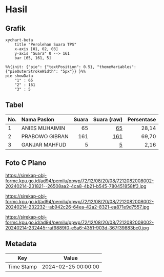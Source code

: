 # Hasil

## Grafik

```mermaid
xychart-beta
    title "Perolehan Suara TPS"
    x-axis [01, 02, 03]
    y-axis "Suara" 0 --> 161
    bar [65, 161, 5]
```

```mermaid
%%{init: {"pie": {"textPosition": 0.5}, "themeVariables": {"pieOuterStrokeWidth": "5px"}} }%%
pie showData
    "1" : 65
    "2" : 161
    "3" : 5
```

## Tabel

| No. | Nama Paslon    | Suara | Suara (raw) | Persentase |
|:--- |:-------------- | -----:| -----------:| ----------:|
| 1   | ANIES MUHAIMIN | 65    | [65][p-1]   | 28,14      |
| 2   | PRABOWO GIBRAN | 161   | [161][p-2]  | 69,70      |
| 3   | GANJAR MAHFUD  | 5     | [5][p-3]    | 2,16       |


[p-1]: https://github.com/gigit-pemilu/pemilu-2024-72-sulawesi-tengah/blob/main/pilpres/hitung-suara/sub/72-sulawesi-tengah/sub/12-morowali-utara/sub/08-bungku-utara/sub/2008-siliti/sub/002-tps/sub/paslon-1.txt
[p-2]: https://github.com/gigit-pemilu/pemilu-2024-72-sulawesi-tengah/blob/main/pilpres/hitung-suara/sub/72-sulawesi-tengah/sub/12-morowali-utara/sub/08-bungku-utara/sub/2008-siliti/sub/002-tps/sub/paslon-2.txt
[p-3]: https://github.com/gigit-pemilu/pemilu-2024-72-sulawesi-tengah/blob/main/pilpres/hitung-suara/sub/72-sulawesi-tengah/sub/12-morowali-utara/sub/08-bungku-utara/sub/2008-siliti/sub/002-tps/sub/paslon-3.txt

## Foto C Plano

https://sirekap-obj-formc.kpu.go.id/ad94/pemilu/ppwp/72/12/08/20/08/7212082008002-20240214-231821--26508aa2-4ca8-4b21-b545-780451858ff3.jpg

https://sirekap-obj-formc.kpu.go.id/ad94/pemilu/ppwp/72/12/08/20/08/7212082008002-20240214-232232--ab942c26-64ea-42a2-8321-ea871e9d7557.jpg

https://sirekap-obj-formc.kpu.go.id/ad94/pemilu/ppwp/72/12/08/20/08/7212082008002-20240214-232445--af9889f0-e5a6-4351-903d-367f39883bc0.jpg


## Metadata

| Key        | Value               |
| ---------- | ------------------- |
| Time Stamp | 2024-02-25 00:00:00 |



